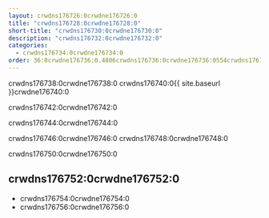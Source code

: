 ```yaml
---
layout: crwdns176726:0crwdne176726:0
title: "crwdns176728:0crwdne176728:0"
short-title: "crwdns176730:0crwdne176730:0"
description: "crwdns176732:0crwdne176732:0"
categories:
  - crwdns176734:0crwdne176734:0
order: 36:0crwdne176736:0.4806crwdns176736:0crwdne176736:0554crwdns176736:0crwdne176736:0
---
```


crwdns176738:0crwdne176738:0 crwdns176740:0{{ site.baseurl }}crwdne176740:0

crwdns176742:0crwdne176742:0

crwdns176744:0crwdne176744:0

crwdns176746:0crwdne176746:0 crwdns176748:0crwdne176748:0

crwdns176750:0crwdne176750:0

## crwdns176752:0crwdne176752:0

- crwdns176754:0crwdne176754:0
- crwdns176756:0crwdne176756:0